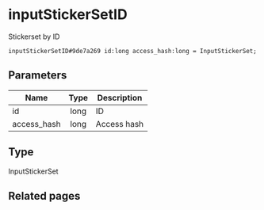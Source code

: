 # inputStickerSetID
Stickerset by ID

```
inputStickerSetID#9de7a269 id:long access_hash:long = InputStickerSet;
```

## Parameters
| Name | Type | Description |
| ---- | :----: | ----------- |
| id | long | ID |
| access_hash | long | Access hash |


## Type
InputStickerSet

## Related pages
